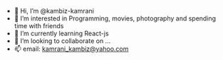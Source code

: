 - 👋 Hi, I’m @kambiz-kamrani
- 👀 I’m interested in Programming, movies, photography and spending time with friends
- 🌱 I’m currently learning React-js
- 💞️ I’m looking to collaborate on ...
- 📫 email: kamrani_kambiz@yahoo.com

<!---
kambiz-kamrani/kambiz-kamrani is a ✨ special ✨ repository because its `README.md` (this file) appears on your GitHub profile.
You can click the Preview link to take a look at your changes.
--->
